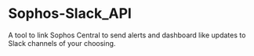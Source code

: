 # Sophos-Slack_API
A tool to link Sophos Central to send alerts and dashboard like updates to Slack channels of your choosing.
